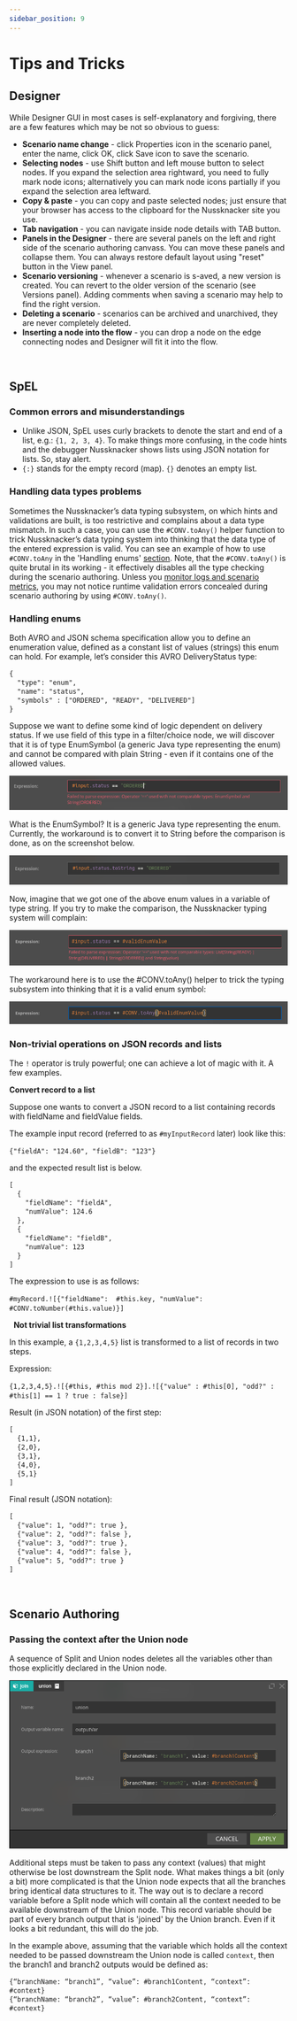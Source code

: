 ```yaml
---
sidebar_position: 9
---
```


# Tips and Tricks

## Designer 

While Designer GUI in most cases is self-explanatory and forgiving, there are a few features which may be not so obvious to guess:

* **Scenario name change** - click Properties icon in the scenario panel, enter the name, click OK, click Save icon to save the scenario.
* **Selecting nodes** - use Shift button and left mouse button to select nodes. If you expand the selection area rightward, you need to fully mark node icons; alternatively you can mark node icons partially if you expand the selection area leftward.
* **Copy & paste** - you can copy and paste selected nodes; just ensure that your browser has access to the clipboard for the Nussknacker site you use.
* **Tab navigation** - you can navigate inside node details with TAB button.
* **Panels in the Designer** - there are several panels on the left and right side of the scenario authoring canvass. You can move these panels and collapse them. You can always restore default layout using "reset" button in the View panel.
* **Scenario versioning** - whenever a scenario is s-aved, a new version is created. You can revert to the older version of the scenario (see Versions panel). Adding comments when saving a scenario may help to find the right version.
* **Deleting a scenario** - scenarios can be archived and unarchived, they are never completely deleted. 
* **Inserting a node into the flow** - you can drop a node on the edge connecting nodes and Designer will fit it into the flow.

&nbsp;
## SpEL

### Common errors and misunderstandings

- Unlike JSON, SpEL uses curly brackets to denote the start and end of a list, e.g.:  `{1, 2, 3, 4}`. To make things more confusing, in the code hints and the debugger Nussknacker shows lists using JSON notation for lists. So, stay alert.
- `{:}` stands for the empty record (map). `{}` denotes an empty list.  

### Handling data types problems

Sometimes the Nussknacker’s data typing subsystem, on which hints and validations are built, is too restrictive and complains about a data type mismatch. In such a case, you can use the `#CONV.toAny()` helper function to trick Nussknacker’s data typing system into thinking that the data type of the entered expression is valid. You can see an example of how to use `#CONV.toAny` in the 'Handling enums' [section](#handling-enums). 
Note, that the `#CONV.toAny()` is quite brutal in its working - it effectively disables all the type checking during the scenario authoring. Unless you [monitor logs and scenario metrics](./../operations_guide/Common.md#handling-typical-scenario-errors), you may not notice runtime validation errors concealed during scenario authoring by using `#CONV.toAny()`. 

### Handling enums
Both AVRO and JSON schema specification allow you to define an enumeration value, defined as a constant list of values (strings) this enum can hold. For example, let’s consider this AVRO DeliveryStatus type:

```
{
  "type": "enum",
  "name": "status",
  "symbols" : ["ORDERED", "READY", "DELIVERED"]
}
```
Suppose we want to define some kind of logic dependent on delivery status. If we use field of this type in a filter/choice node, we will discover that it is of type EnumSymbol (a generic Java type representing the enum) and cannot be compared with plain String - even if it contains one of the allowed values.

![img](img/enumComparisonToStringProblem.png)


What is the EnumSymbol? It is a generic Java type representing the enum. Currently, the workaround is to convert it to String before the comparison is done, as on the screenshot below. 

![img](img/enumComparisonToStringSolution.png)

Now, imagine that we got one of the above enum values in a variable of type string. If you try to make the comparison, the Nussknacker typing system will complain:

![img](img/enumComparisonWithVariable.png)

The workaround here is to use the #CONV.toAny() helper to trick the typing subsystem into thinking that it is a valid enum symbol:

![img](img/enumToAnyConversion.png)

### Non-trivial operations on JSON records and lists

The `!` operator is truly powerful; one can achieve a lot of magic with it. A few examples.

**Convert record to a list**

Suppose one wants to convert a JSON record to a list containing records with fieldName and fieldValue fields. 

The example input record (referred to as `#myInputRecord` later) look like this:

`{"fieldA": "124.60", "fieldB": "123"}`

and the expected result list is below.  

```
[
  {
    "fieldName": "fieldA",
    "numValue": 124.6
  },
  {
    "fieldName": "fieldB",
    "numValue": 123
  }
]
```

The expression to use is as follows:

`#myRecord.![{"fieldName":  #this.key, "numValue": #CONV.toNumber(#this.value)}]`

&nbsp;
**Not trivial list transformations**

In this example, a `{1,2,3,4,5}` list is transformed to a list of records in two steps.

Expression:

`{1,2,3,4,5}.![{#this, #this mod 2}].![{"value" : #this[0], "odd?" : #this[1] == 1 ? true : false}]`

Result (in JSON notation) of the first step:

```
[
  {1,1},
  {2,0},
  {3,1},
  {4,0},
  {5,1}
]
```

Final result (JSON notation):

```
[
  {"value": 1, "odd?": true },
  {"value": 2, "odd?": false },
  {"value": 3, "odd?": true },
  {"value": 4, "odd?": false },
  {"value": 5, "odd?": true }
]
```
&nbsp;
## Scenario Authoring

### Passing the context after the Union node
A sequence of Split and Union nodes deletes all the variables other than those explicitly declared in the Union node. 

![img](img/passingContextBeyondUnion.png)

Additional steps must be taken to pass any context (values) that might otherwise be lost downstream the Split node. What makes things a bit (only a bit) more complicated is that the Union node expects that all the branches bring identical data structures to it. The way out is to declare a record variable before a Split node which will contain all the context needed to be available downstream of the Union node. This record variable should be part of every branch output that is 'joined' by the Union branch. Even if it looks a bit redundant, this will do the job. 

In the example above, assuming that the variable which holds all the context needed to be passed downstream the Union node is called `context`, then the branch1 and branch2 outputs would be defined as:

```
{“branchName: “branch1”, “value”: #branch1Content, “context”: #context}
{“branchName: “branch2”, “value”: #branch2Content, “context”: #context}
```
